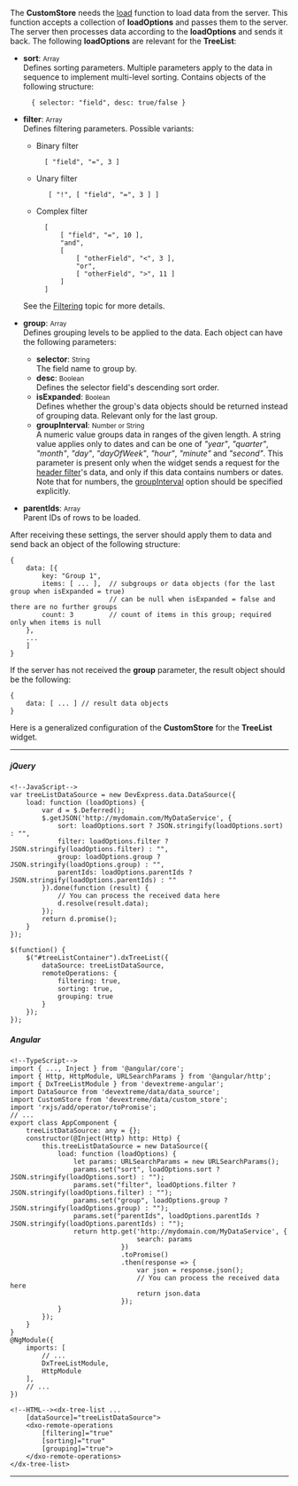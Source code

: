 The **CustomStore** needs the [load](/api-reference/30%20Data%20Layer/CustomStore/1%20Configuration/load.md '/Documentation/ApiReference/Data_Layer/CustomStore/Configuration/#load') function to load data from the server. This function accepts a collection of **loadOptions** and passes them to the server. The server then processes data according to the **loadOptions** and sends it back. The following **loadOptions** are relevant for the **TreeList**:

* **sort**: <span style="font-size:smaller">Array</span>      
Defines sorting parameters. Multiple parameters apply to the data in sequence to implement multi-level sorting. Contains objects of the following structure:

        { selector: "field", desc: true/false }    

* **filter**: <span style="font-size:smaller">Array</span>      
Defines filtering parameters. Possible variants:

    * Binary filter

            [ "field", "=", 3 ]

    * Unary filter
    
             [ "!", [ "field", "=", 3 ] ]

    * Complex filter
    
            [
                [ "field", "=", 10 ],
                "and",
                [
                    [ "otherField", "<", 3 ],
                    "or",
                    [ "otherField", ">", 11 ]
                ]
            ]

    See the [Filtering](/concepts/30%20Data%20Layer/5%20Data%20Layer/2%20Reading%20Data/15%20Filtering '/Documentation/Guide/Data_Layer/Data_Layer/#Reading_Data/Filtering') topic for more details.

* **group**: <span style="font-size:smaller">Array</span>     
Defines grouping levels to be applied to the data. Each object can have the following parameters:

    * **selector**: <span style="font-size:smaller">String</span>     
    The field name to group by.
    * **desc**: <span style="font-size:smaller">Boolean</span>     
    Defines the selector field's descending sort order.
    * **isExpanded**: <span style="font-size:smaller">Boolean</span>     
    Defines whether the group's data objects should be returned instead of grouping data. Relevant only for the last group.
    * **groupInterval**: <span style="font-size:smaller">Number or String</span>     
    A numeric value groups data in ranges of the given length. A string value applies only to dates and can be one of *"year"*, *"quarter"*, *"month"*, *"day"*, *"dayOfWeek"*, *"hour"*, *"minute"* and *"second"*. This parameter is present only when the widget sends a request for the [header filter](/concepts/05%20Widgets/TreeList/40%20Filtering%20and%20Searching/2%20Header%20Filter.md '/Documentation/Guide/Widgets/TreeList/Filtering_and_Searching/#Header_Filter')'s data, and only if this data contains numbers or dates. Note that for numbers, the [groupInterval](/api-reference/10%20UI%20Widgets/GridBase/1%20Configuration/columns/headerFilter/groupInterval.md '/Documentation/ApiReference/UI_Widgets/dxTreeList/Configuration/columns/headerFilter/#groupInterval') option should be specified explicitly.

* **parentIds**: <span style="font-size:smaller">Array</span>    
Parent IDs of rows to be loaded.

After receiving these settings, the server should apply them to data and send back an object of the following structure:

    {
        data: [{
            key: "Group 1",
            items: [ ... ],  // subgroups or data objects (for the last group when isExpanded = true)
                             // can be null when isExpanded = false and there are no further groups
            count: 3         // count of items in this group; required only when items is null
        },
        ...
        ]
    }

If the server has not received the **group** parameter, the result object should be the following:

    {
        data: [ ... ] // result data objects
    }

Here is a generalized configuration of the **CustomStore** for the **TreeList** widget.

---
##### jQuery

    <!--JavaScript-->
    var treeListDataSource = new DevExpress.data.DataSource({
        load: function (loadOptions) {
            var d = $.Deferred();
            $.getJSON('http://mydomain.com/MyDataService', {
                sort: loadOptions.sort ? JSON.stringify(loadOptions.sort) : "",
                filter: loadOptions.filter ? JSON.stringify(loadOptions.filter) : "",
                group: loadOptions.group ? JSON.stringify(loadOptions.group) : "",
                parentIds: loadOptions.parentIds ? JSON.stringify(loadOptions.parentIds) : ""
            }).done(function (result) {
                // You can process the received data here
                d.resolve(result.data);
            });
            return d.promise();
        }
    });

    $(function() {
        $("#treeListContainer").dxTreeList({
            dataSource: treeListDataSource,
            remoteOperations: {
                filtering: true,
                sorting: true,
                grouping: true
            }
        });
    });

##### Angular

    <!--TypeScript-->
    import { ..., Inject } from '@angular/core';
    import { Http, HttpModule, URLSearchParams } from '@angular/http';
    import { DxTreeListModule } from 'devextreme-angular';
    import DataSource from 'devextreme/data/data_source';
    import CustomStore from 'devextreme/data/custom_store';
    import 'rxjs/add/operator/toPromise';
    // ...
    export class AppComponent {
        treeListDataSource: any = {};
        constructor(@Inject(Http) http: Http) {
            this.treeListDataSource = new DataSource({
                load: function (loadOptions) {
                    let params: URLSearchParams = new URLSearchParams();
                    params.set("sort", loadOptions.sort ? JSON.stringify(loadOptions.sort) : "");
                    params.set("filter", loadOptions.filter ? JSON.stringify(loadOptions.filter) : "");
                    params.set("group", loadOptions.group ? JSON.stringify(loadOptions.group) : "");
                    params.set("parentIds", loadOptions.parentIds ? JSON.stringify(loadOptions.parentIds) : "");
                    return http.get('http://mydomain.com/MyDataService', {
                                    search: params
                                })
                                .toPromise()
                                .then(response => {
                                    var json = response.json();
                                    // You can process the received data here
                                    return json.data
                                });
                }
            });
        }
    }
    @NgModule({
        imports: [
            // ...
            DxTreeListModule,
            HttpModule
        ],
        // ...
    })

    <!--HTML--><dx-tree-list ...
        [dataSource]="treeListDataSource">
        <dxo-remote-operations
            [filtering]="true"
            [sorting]="true"
            [grouping]="true">
        </dxo-remote-operations>
    </dx-tree-list>

---

